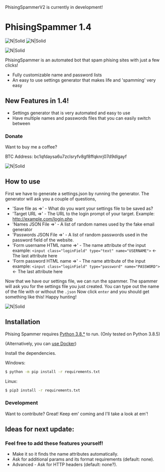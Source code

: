 PhisingSpammerV2 is currently in development!

# PhisingSpammer 1.4
![N|Solid](https://img.shields.io/github/last-commit/v3lip/PhishingSpammer)
![N|Solid](https://img.shields.io/github/followers/v3lip?style=social)


![N|Solid](https://i.imgur.com/E5ltGFC.png)


PhisingSpammer is an automated bot that spam phising sites with just a few clicks!

  - Fully customizable name and password lists
  - An easy to use settings generator that makes life and 'spamming' very easy

## New Features in 1.4!

  - Settings generator that is very automated and easy to use
  - Have multiple names and passwords files that you can easily switch between

### Donate

Want to buy me a coffee?

BTC Address: bc1qfdaysa6u7zclsryfv8gf8ffqknrj07d9dlgayf

![N|Solid](https://i.imgur.com/smX4eoa.png)

## How to use

First we have to generate a settings.json by running the generator. The generator will ask you a couple of questions,
  - 'Save file as =>' - What do you want your settings file to be saved as?
  - 'Target URL =>' - The URL to the login prompt of your target. Example: http://example.com/login.php
  - 'Names JSON File =>' - A list of random names used by the fake email generator
  - 'Passwords JSON File =>' - A list of random passwords used in the password field of the website.
  - 'Form username HTML name =>' - The name attribute of the input
        example: `<input class="loginField" type="text" name="USERNAME">` <- The last attribute here
  - 'Form password HTML name =>' - The name attribute of the input
        example: `<input class="loginField" type="password" name="PASSWORD">` <- The last attribute here

Now that we have our settings file, we can run the spammer. The spammer will ask you for the settings file you just created. You can type out the name of the file with or without the `.json`
Now click `enter` and you should get something like this! Happy hunting!

  ![N|Solid](https://i.imgur.com/BJQ2ahF.png)

## Installation

Phising Spammer requires [Python 3.8.*](https://www.python.org/) to run.
(Only tested on Python 3.8.5)

(Alternatively, you can [use Docker](README-docker.md))

Install the dependencies.

Windows:
```sh
$ python -m pip install -r requirements.txt
```

Linux:
```sh
$ pip3 install -r requirements.txt
```


### Development

Want to contribute? Great!
Keep em' coming and I'll take a look at em'!

## Ideas for next update:

### Feel free to add these features yourself!

  - Make it so it finds the name attributes automatically.
  - Ask for additional params and its format requirements (default: none).
  - Advanced - Ask for HTTP headers (default: none?).
